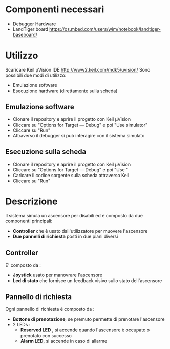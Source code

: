 # Componenti necessari
* Debugger Hardware
* LandTiger board https://os.mbed.com/users/wim/notebook/landtiger-baseboard/
# Utilizzo
Scaricare Keil µVision IDE http://www2.keil.com/mdk5/uvision/
Sono possibili due modi di utilizzo:
* Emulazione software
* Esecuzione hardware (direttamente sulla scheda)
## Emulazione software
- Clonare il repository e aprire il progetto con Keil µVision
- Cliccare su "Options for Target — Debug" e poi "Use simulator"
- Cliccare su "Run"
- Attraverso il debugger si può interagire con il sistema simulato
## Esecuzione sulla scheda
- Clonare il repository e aprire il progetto con Keil µVision
- Cliccare su "Options for Target — Debug" e poi "Use <debugger>"
- Caricare il codice sorgente sulla scheda attraverso Keil
- Cliccare su "Run"
# Descrizione
  Il sistema simula un ascensore per disabili ed è composto da due componenti principali: 
  * **Controller** che è usato dall'utilizzatore per muovere l'ascensore
  * **Due pannelli di richiesta** posti in due piani diversi
  ## Controller
  E' composto da :
  * **Joystick** usato per manovrare l'ascensore
  * **Led di stato** che fornisce un feedback visivo sullo stato dell'ascensore
  ## Pannello di richiesta
  Ogni pannello di richiesta è composto da :
  * **Bottone di prenotazione**, se premuto permette di prenotare l'ascensore
  * 2 LEDs :
    * **Reserved LED** , si accende quando l'ascensore è occupato o prenotato con successo
    * **Alarm LED**, si accende in caso di allarme
